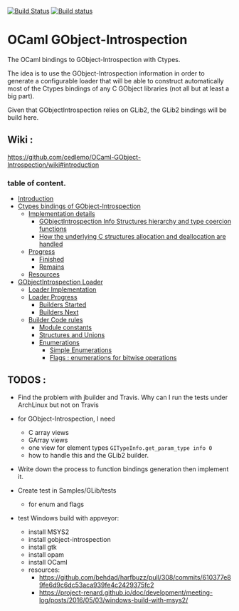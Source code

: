 [![Build Status](https://travis-ci.org/cedlemo/OCaml-GObject-Introspection.svg?branch=master)](https://travis-ci.org/cedlemo/OCaml-GObject-Introspection)
[![Build status](https://ci.appveyor.com/api/projects/status/jlsk9qhxffuq2h1y?svg=true)](https://ci.appveyor.com/project/cedlemo/ocaml-gobject-introspection)

# OCaml GObject-Introspection

The OCaml bindings to GObject-Introspection with Ctypes.

The idea is to use the GObject-Introspection information in order to generate a
configurable loader that will be able to construct automatically most of the
Ctypes bindings of any C GObject libraries (not all but at least a big part).

Given that GObjectIntrospection relies on GLib2, the GLib2 bindings will be build
here.

## Wiki :

https://github.com/cedlemo/OCaml-GObject-Introspection/wiki#introduction

###  table of content.

- [Introduction](https://github.com/cedlemo/OCaml-GObject-Introspection/wiki#introduction)
- [Ctypes bindings of GObject-Introspection](wiki/Ctypes-bindings-of-GObject-Introspection#finished)
  - [Implementation details](https://github.com/cedlemo/OCaml-GObject-Introspection/wiki/Ctypes-bindings-of-GObject-Introspection#implementation-details)
    - [GObjectIntrospection Info Structures hierarchy and type coercion functions](https://github.com/cedlemo/OCaml-GObject-Introspection/wiki/Ctypes-bindings-of-GObject-Introspection#gobjectintrospection-info-structures-hierarchy-and-type-coercion-functions)
    - [How the underlying C structures allocation and deallocation are handled](https://github.com/cedlemo/OCaml-GObject-Introspection/wiki/Ctypes-bindings-of-GObject-Introspection#how-the-underlying-c-structures-allocation-and-deallocation-are-handled)
  - [Progress](https://github.com/cedlemo/OCaml-GObject-Introspection/wiki/Ctypes-bindings-of-GObject-Introspection#progress)
    - [Finished](https://github.com/cedlemo/OCaml-GObject-Introspection/wiki/Ctypes-bindings-of-GObject-Introspection#finished)
    - [Remains](https://github.com/cedlemo/OCaml-GObject-Introspection/wiki/Ctypes-bindings-of-GObject-Introspection#remains)
  - [Resources](https://github.com/cedlemo/OCaml-GObject-Introspection/wiki/Ctypes-bindings-of-GObject-Introspection#resources)
- [GObjectIntrospection Loader](https://github.com/cedlemo/OCaml-GObject-Introspection/wiki/GObjectIntrospection-Loader.)
  - [Loader Implementation](https://github.com/cedlemo/OCaml-GObject-Introspection/wiki/GObjectIntrospection-Loader.#loader-implementation)
  - [Loader Progress](https://github.com/cedlemo/OCaml-GObject-Introspection/wiki/GObjectIntrospection-Loader.#loader-progress)
    - [Builders Started](https://github.com/cedlemo/OCaml-GObject-Introspection/wiki/GObjectIntrospection-Loader.#builders-started)
    - [Builders Next](https://github.com/cedlemo/OCaml-GObject-Introspection/wiki/GObjectIntrospection-Loader.#builders-next)
  - [Builder Code rules](https://github.com/cedlemo/OCaml-GObject-Introspection/wiki/GObjectIntrospection-Loader.#builder-code-rules)
    - [Module constants](https://github.com/cedlemo/OCaml-GObject-Introspection/wiki/GObjectIntrospection-Loader.#module-constants)
    - [Structures and Unions](https://github.com/cedlemo/OCaml-GObject-Introspection/wiki/GObjectIntrospection-Loader.#structures-and-unions)
    - [Enumerations](https://github.com/cedlemo/OCaml-GObject-Introspection/wiki/GObjectIntrospection-Loader.#enumerations)
      - [Simple Enumerations](https://github.com/cedlemo/OCaml-GObject-Introspection/wiki/GObjectIntrospection-Loader.#simple-enumerations)
      - [Flags : enumerations for bitwise operations](https://github.com/cedlemo/OCaml-GObject-Introspection/wiki/GObjectIntrospection-Loader.#flags--enumerations-for-bitwise-operations)

## TODOS :

  * Find the problem with jbuilder and Travis. Why can I run the tests under
    ArchLinux but not on Travis

  * for GObject-Introspection, I need
    * C array views
    * GArray views
    * one view for element types `GITypeInfo.get_param_type info 0`
    * how to handle this and the GLib2 builder.

  * Write down the process to function bindings generation then implement it.
  * Create test in Samples/GLib/tests
    * for enum and flags
  * test Windows build with appveyor:
    * install MSYS2
    * install gobject-introspection
    * install gtk
    * install opam
    * install OCaml
    * resources:
      * https://github.com/behdad/harfbuzz/pull/308/commits/610377e89fe6d9c6dc53aca939fe4c2429375fc2
      * https://project-renard.github.io/doc/development/meeting-log/posts/2016/05/03/windows-build-with-msys2/
